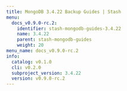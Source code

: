 ```yaml
---
title: MongoDB 3.4.22 Backup Guides | Stash
menu:
  docs_v0.9.0-rc.2:
    identifier: stash-mongodb-guides-3.4.22
    name: 3.4.22
    parent: stash-mongodb-guides
    weight: 20
menu_name: docs_v0.9.0-rc.2
info:
  catalog: v0.1.0
  cli: v0.2.0
  subproject_version: 3.4.22
  version: v0.9.0-rc.2
---
```


